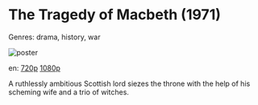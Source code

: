 # The Tragedy of Macbeth (1971)

Genres: drama, history, war

![poster](http://image.tmdb.org/t/p/w500/zghViMv9tpKJEfLIxDevI2x7bKd.jpg)

en:
  [720p](magnet:?xt=urn:btih:170c23ef1605f078cd2be8f54a9f43ed343e0226&dn=Macbeth+%281971%29+720p+BrRip+x264+-+YIFY&tr=udp%3A%2F%2Ftracker.openbittorrent.com%3A80%2Fannounce&tr=udp%3A%2F%2Fglotorrents.pw%3A6969%2Fannounce&tr=udp%3A%2F%2Ftracker.openbittorrent.com%3A80%2Fannounce&tr=udp%3A%2F%2Ftracker.opentrackr.org%3A1337%2Fannounce&tr=udp%3A%2F%2Fzer0day.to%3A1337%2Fannounce&tr=udp%3A%2F%2Ftracker.coppersurfer.tk%3A6969%2Fannounce)
  [1080p](magnet:?xt=urn:btih:9DFDF1E4B61CDA56F5489C2CBF6593B06B3A7AD0&tr=udp://glotorrents.pw:6969/announce&tr=udp://tracker.opentrackr.org:1337/announce&tr=udp://torrent.gresille.org:80/announce&tr=udp://tracker.openbittorrent.com:80&tr=udp://tracker.coppersurfer.tk:6969&tr=udp://tracker.leechers-paradise.org:6969&tr=udp://p4p.arenabg.ch:1337&tr=udp://tracker.internetwarriors.net:1337)
  


A ruthlessly ambitious Scottish lord siezes the throne with the help of his scheming wife and a trio of witches.